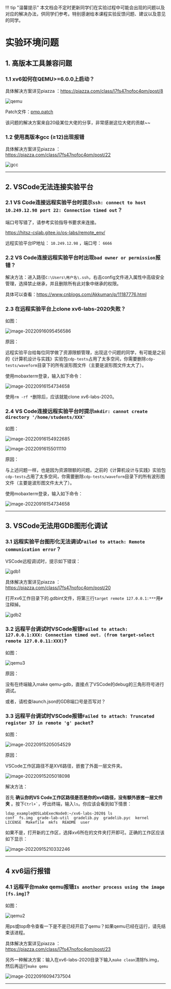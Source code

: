 
!!! tip "温馨提示"
    本文档会不定时更新同学们在实验过程中可能会出现的问题以及对应的解决办法，供同学们参考。特别感谢给本课程实验反馈问题、建议以及意见的同学。

# 实验环境问题

## 1. 高版本工具兼容问题

### 1.1 xv6如何在QEMU>=6.0.0上启动？

具体解决方案详见piazza ：https://piazza.com/class/l7fs47nofoc4pm/post/8

![qemu](faq.assets/qemu.png)

Patch文件：[pmp.patch](code/pmp.patch)

该问题的解决方案来自20级某位大佬的分享，非常感谢这位大佬的贡献~~

### 1.2 使用高版本gcc (≥12)出现报错

具体解决方案详见piazza ：https://piazza.com/class/l7fs47nofoc4pm/post/22 

![gcc](faq.assets/gcc.png)

------

## 2. VSCode无法连接实验平台

### 2.1  VS Code连接远程实验平台时提示`ssh: connect to host 10.249.12.98 port 22: Connection timed out`？

端口号写错了，请参考实验指导书要求来连接。

https://hitsz-cslab.gitee.io/os-labs/remote_env/

远程实验平台IP地址： `10.249.12.98` ，端口号： `6666`

### 2.2 VS Code连接远程实验平台时出现`bad owner or permission`报错？

解决方法：进入路径`C:\Users\用户名\.ssh`，右击config文件进入属性中高级安全管理，选择禁止继承，并且删除所有此对象中继承的权限。

具体可以查看：https://www.cnblogs.com/Akkuman/p/11187776.html

### 2.3 在远程实验平台上clone xv6-labs-2020失败？

如图：

![image-20220916095456586](faq-env.assets/image-20220916095456586.png)

原因：

远程实验平台给每位同学做了资源限额管理，出现这个问题的同学，有可能是之前的《计算机设计与实践》实验包`cdp-tests`占用了太多空间，你需要删除`cdp-tests/waveform`目录下的所有波形图文件（主要是波形图文件太大了）。

使用mobaxterm登录，输入如下命令：

![image-20220916154734658](faq-env.assets/image-20220916154734658.png)

使用`rm -rf *`删除后，应该就能clone xv6-labs-2020。


### 2.4 VS Code连接远程实验平台时提示`mkdir: cannot create directory '/home/students/XXX'`

如图：

![image-20220916154922685](faq-env.assets/image-20220916154922685.png)

![image-20220916155011110](faq-env.assets/image-20220916155011110.png)

原因：

与上述问题一样，也是因为资源限额的问题。之前的《计算机设计与实践》实验包`cdp-tests`占用了太多空间，你需要删除`cdp-tests/waveform`目录下的所有波形图文件（主要是波形图文件太大了）。

使用mobaxterm登录，输入如下命令：

![image-20220916154734658](faq-env.assets/image-20220916154734658.png)

------
## 3. VSCode无法用GDB图形化调试

### 3.1 远程实验平台图形化无法调试`Failed to attach: Remote communication error`？

VSCode远程调试时，提示如下错误：

![gdb1](faq.assets/gdb1.jpg)

具体解决方案详见piazza ：https://piazza.com/class/l7fs47nofoc4pm/post/20

打开xv6工作目录下的.gdbint文件，将第三行`target remote 127.0.0.1:***`用`#`注释掉。

![gdb2](faq.assets/gdb2.jpg)

### 3.2 远程平台调试时VSCode报错`Failed to attach: 127.0.0.1:XXX: Connection timed out. (from target-select remote 127.0.0.11:XXX)`?

如图：

![qemu3](faq.assets/qemu3.png)

原因：

没有在终端输入make qemu-gdb，直接点了VSCode的debug的三角形符号进行调试。

或者，请检查launch.json的GDB端口号是否写对？

### 3.3 远程平台调试时VSCode报错`Failed to attach: Truncated register 37 in remote 'g' packet`?

如图：

![image-20220915205054529](faq-env.assets/image-20220915205054529.png)

原因：

VSCode工作区路径不是XV6路径，嵌套了外面一层文件夹。

![image-20220915205018098](faq-env.assets/image-20220915205018098.png)

解决方法：

首先 **确认你的VS Code工作区路径是否是你的xv6路径，没有额外嵌套一层文件夹** 。按下`` Ctrl+` ``，呼出终端，输入`ls`。你应该会看到如下情景：

```console
ldap_example@OSLabExecNode0:~/xv6-labs-2020$ ls
conf  fs.img  grade-lab-util  gradelib.py  gradelib.pyc  kernel  LICENSE  Makefile  mkfs  README  user
```

如果不是，打开新的工作区，选择xv6所在的文件夹打开即可。正确的工作区应该如下显示：

![image-20220915210332246](faq-env.assets/image-20220915210332246.png)

------

## 4 xv6运行报错

### 4.1 远程平台make qemu报错`Is another process using the image [fs.img]`?

如图：

![qemu2](faq.assets/qemu2.png)

用ps或top命令查看一下是不是已经开启了qemu？如果qemu已经在运行，请先结束该进程。

具体解决方案详见piazza ：https://piazza.com/class/l7fs47nofoc4pm/post/23 

另外一种解决方案：输入在xv6-labs-2020目录下输入`make clean`清除fs.img，然后再运行`make qemu`

![image-20220916094737504](faq-env.assets/image-20220916094737504.png)



------
